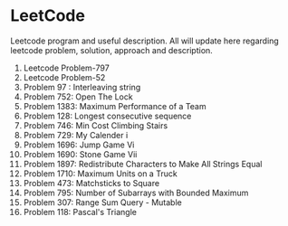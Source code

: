 # LeetCode
Leetcode program and useful description. All will update here regarding leetcode problem, solution, approach and description.

1. Leetcode Problem-797
2. Leetcode Problem-52
3. Problem 97 : Interleaving string
4. Problem 752: Open The Lock
5. Problem 1383: Maximum Performance of a Team
6. Problem 128: Longest consecutive sequence
7. Problem 746: Min Cost Climbing Stairs
8. Problem 729: My Calender i
9. Problem 1696: Jump Game Vi
10. Problem 1690: Stone Game Vii
11. Problem 1897: Redistribute Characters to Make All Strings Equal
12. Problem 1710: Maximum Units on a Truck
13. Problem 473: Matchsticks to Square
14. Problem 795: Number of Subarrays with Bounded Maximum
15. Problem 307: Range Sum Query - Mutable
16. Problem 118: Pascal's Triangle
